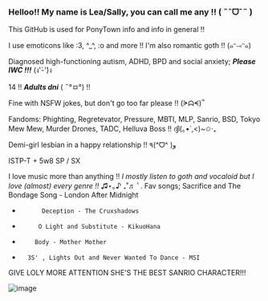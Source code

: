 ### Helloo!! My name is Lea/Sally, you can call me any !! ( ˶ˆᗜˆ˵ )
 
 This GitHub is used for PonyTown info and info in general !!
 
I use emoticons like :3, ^_^, :o and more !! I'm also romantic goth !! (๑ᵔ⤙ᵔ๑)

 Diagnosed high-functioning autism, ADHD, BPD and social anxiety; ***Please IWC !!!*** (ง'̀-'́)ง

14 !! ***Adults dni*** ( ˶°ㅁ°) !!

 Fine with NSFW jokes, but don't go too far please !! (ᗒᗣᗕ)՞

Fandoms: Phighting, Regretevator, Pressure, MBTI, MLP, Sanrio, BSD, Tokyo Mew Mew, Murder Drones, TADC, Helluva Boss !! ദ്ദി(｡•̀ ,<)~✩‧₊

 Demi-girl lesbian in a happy relationship !! ٩(^ᗜ^ )و

ISTP-T + 5w8 SP / SX

 I love music more than anything !!
  *I mostly listen to goth and vocaloid but I love (almost) every genre !!* ♫⋆｡♪ ₊˚♬ ﾟ.
 Fav songs; Sacrifice and The Bondage Song - London After Midnight
 -           Deception - The Cruxshadows
 -          O Light and Substitute - KikuoHana
 -         Body - Mother Mother
 -       3S' , Lights Out and Never Wanted To Dance - MSI 




  GIVE LOLY MORE ATTENTION SHE'S THE BEST SANRIO CHARACTER!!!

![image](https://github.com/user-attachments/assets/849096b3-2e07-450f-83a2-f552c3c1221a)

